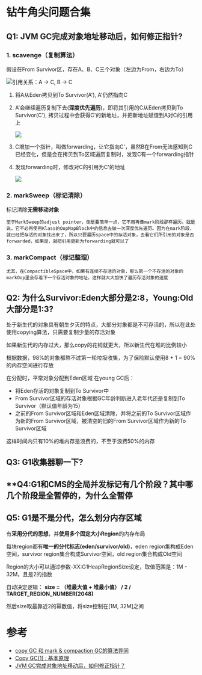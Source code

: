 # **钻牛角尖问题合集**

## **Q1: JVM GC完成对象地址移动后，如何修正指针?**

### **1. scavenge（复制算法）**

假设在From Survivor区，存在A、B、C三个对象（左边为From，右边为To）

![引用关系：A -> C, B -> C](https://pic3.zhimg.com/80/v2-74bb529adaaf9125561db111328a2bb6_720w.png)

1) 将A从Eden拷贝到To Survivor(A'), A'仍然指向C

2) A’会继续遍历复制下去(**深度优先遍历**)，即将其引用的C从Eden拷贝到To Survivor(C'), 拷贝过程中会获得C'的新地址，并把新地址赋值到A对C的引用上

    ![](https://pic1.zhimg.com/80/v2-e8681708ba0f0476e609be5fb85c9484_720w.png)

3) C增加一个指针，叫做forwarding，让它指向C'，虽然B在From无法感知到C已经变化，但是会在拷贝到To区域遍历复制时，发现C有一个forwarding指针

4) 发现forwarding时，修改对C的引用为C'的地址

    ![](https://pic1.zhimg.com/80/v2-a80071e48435399e057298c99e868b6e_720w.jpg?source=1940ef5c)

### **2. markSweep（标记清除）**

标记清除**无需移动对象**

    至于MarkSweep的adjust pointer，倒是要简单一点，它不用再像mark阶段那样遍历。就是说，它不必再使用Klass的OopMapBlock中的信息去做一次深度优先遍历。因为在mark阶段，就已经把存活的对象找出来了，所以只要遍历space中的存活对象，去看它们所引用的对象是否forwarded，如果是，就把引用更新为forwarding就可以了

### **3. markCompact（标记整理）**

    尤其，在CompactibleSpace中，如果有连续不存活的对象，那么第一个不存活的对象的markOop里会存着下一个存活对象的地址，这样就大大加快了遍历存活对象的速度

## **Q2: 为什么Survivor:Eden大部分是2:8，Young:Old大部分是1:3?**

处于新生代的对象具有朝生夕灭的特点，大部分对象都是不可存活的，所以在此处使用copying算法，只需要复制少量的存活对象

如果新生代的内存过大，那么copy的花销就更大，所以新生代在堆的比例较小

根据数据，98%的对象都熬不过第一轮垃圾收集，为了保险默认使用8 + 1 = 90%的内存空间进行存放

在分配时，平常对象分配到Eden区域
在young GC后：
- 将Eden存活的对象复制到To Survivor中
- From Survivor区域的存活对象根据GC年龄判断进入老年代还是复制到To Survivor（默认值年龄为15）
- 之前的From Survivor区域和Eden区域清除，并将之前的To Survivor区域作为新的From Survivor区域，被清空的旧的From Survivor区域作为新的To Survivor区域

这样时间内只有10%的堆内存是浪费的，不至于浪费50%的内存

## **Q3: G1收集器聊一下?**

## **Q4:**G1和CMS的全局并发标记有几个阶段？其中哪几个阶段是全暂停的，为什么全暂停**

## **Q5: G1是不是分代，怎么划分内存区域**

有**采用分代的思想**，并**使用多个固定大小Region**的内存布局

每块region都有**唯一的分代标志(eden/survivor/old)**，eden region集构成Eden空间，survivor region集合构成Survivor空间，old region集合构成Old空间

Region的大小可以通过参数-XX:G1HeapRegionSize设定，取值范围是：1M - 32M，且是2的指数

自动决定逻辑：
**size = （堆最大值 + 堆最小值） / 2 / TARGET_REGION_NUMBER(2048)**

然后size取最靠近2的幂数值，将size控制在[1M, 32M]之间



# 参考
- [copy GC 和 mark & compaction GC的算法异同](https://www.cnblogs.com/chuliang/p/8689418.html)
- [Copy GC(1) : 基本原理](https://zhuanlan.zhihu.com/p/28197216)
- [JVM GC完成对象地址移动后，如何修正指针？](https://www.zhihu.com/question/57732697?sort=created)